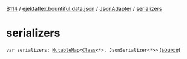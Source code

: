 [B114](../../index.md) / [ejektaflex.bountiful.data.json](../index.md) / [JsonAdapter](index.md) / [serializers](./serializers.md)

# serializers

`var serializers: `[`MutableMap`](https://kotlinlang.org/api/latest/jvm/stdlib/kotlin.collections/-mutable-map/index.html)`<`[`Class`](https://docs.oracle.com/javase/8/docs/api/java/lang/Class.html)`<*>, JsonSerializer<*>>` [(source)](https://github.com/ejektaflex/Bountiful/tree/develop/src/main/kotlin/ejektaflex/bountiful/data/json/JsonAdapter.kt#L11)